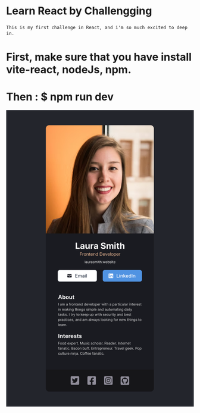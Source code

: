 # Learn React by Challengging

	This is my first challenge in React, and i'm so much excited to deep in.

# First, make sure that you have install vite-react, nodeJs, npm.
# Then : $ npm run dev



![Design preview for challenge](./public/images/Option_1.png)